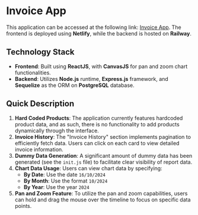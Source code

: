 # Invoice App
This application can be accessed at the following link: [Invoice App](https://670ff368a056730008a5e91b--vermillion-toffee-6abc03.netlify.app/). The frontend is deployed using **Netlify**, while the backend is hosted on **Railway**.

## Technology Stack
- **Frontend**: Built using **ReactJS**, with **CanvasJS** for pan and zoom chart functionalities.
- **Backend**: Utilizes **Node.js** runtime, **Express.js** framework, and **Sequelize** as the ORM on **PostgreSQL** database.

## Quick Description
1. **Hard Coded Products**: The application currently features hardcoded product data, and as such, there is no functionality to add products dynamically through the interface.
2. **Invoice History**: The "Invoice History" section implements pagination to efficiently fetch data. Users can click on each card to view detailed invoice information.
3. **Dummy Data Generation**: A significant amount of dummy data has been generated (see the `init.js` file) to facilitate clear visibility of report data.
4. **Chart Data Usage**: Users can view chart data by specifying:
   - **By Date**: Use the date `16/10/2024`
   - **By Month**: Use the format `10/2024`
   - **By Year**: Use the year `2024`
5. **Pan and Zoom Feature**: To utilize the pan and zoom capabilities, users can hold and drag the mouse over the timeline to focus on specific data points.
